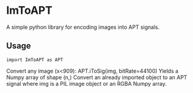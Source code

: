 # ImToAPT
A simple python library for encoding images into APT signals.

## Usage
    import ImToAPT as APT
Convert any image (x<909):
    APT.iToSig(img, bitRate=44100)
Yields a Numpy array of shape (n,) 
Convert an already imported object to an APT signal
where img is a PIL image object or an RGBA Numpy array.

